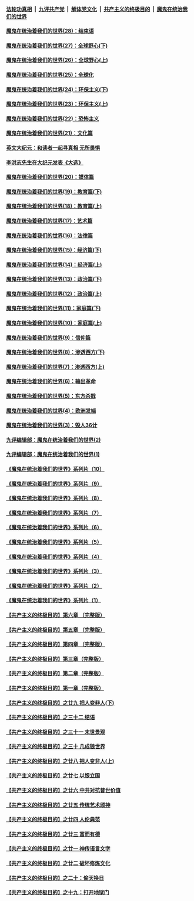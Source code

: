 ####  [法轮功真相](../../../../basic/blob/master/README.md?t=03231031) &nbsp;|&nbsp; [九评共产党](../../../../9ping.md/blob/master/README.md?t=03231031) &nbsp;|&nbsp; [解体党文化](../../../../jtdwh.md/blob/master/README.md?t=03231031)  &nbsp;|&nbsp; [共产主义的终极目的](../../../../gczydzjmd.md/blob/master/README.md?t=03231031) &nbsp;|&nbsp; [魔鬼在统治我们的世界](../../../../mgztzwmdsj.md/blob/master/README.md?t=03231031) 

#### [魔鬼在统治着我们的世界(28)：结束语](../pages/nsc422/n10936246.md?t=03231031) 

#### [魔鬼在统治着我们的世界(27)：全球野心(下)](../pages/nsc422/n10928319.md?t=03231031) 

#### [魔鬼在统治着我们的世界(26)：全球野心(上)](../pages/nsc422/n10900318.md?t=03231031) 

#### [魔鬼在统治着我们的世界(25)：全球化](../pages/nsc422/n10788205.md?t=03231031) 

#### [魔鬼在统治着我们的世界(24)：环保主义(下)](../pages/nsc422/n10695307.md?t=03231031) 

#### [魔鬼在统治着我们的世界(23)：环保主义(上)](../pages/nsc422/n10688613.md?t=03231031) 

#### [魔鬼在统治着我们的世界(22)：恐怖主义](../pages/nsc422/n10614727.md?t=03231031) 

#### [魔鬼在统治着我们的世界(21)：文化篇](../pages/nsc422/n10597706.md?t=03231031) 

#### [英文大纪元：和读者一起寻真相 无所畏惧](../pages/nsc422/n12542027.md?t=03231031) 

#### [李洪志先生在大纪元发表《大选》](../pages/nsc422/n12534746.md?t=03231031) 

#### [魔鬼在统治着我们的世界(20)：媒体篇](../pages/nsc422/n10586579.md?t=03231031) 

#### [魔鬼在统治着我们的世界(19)：教育篇(下)](../pages/nsc422/n10564808.md?t=03231031) 

#### [魔鬼在统治着我们的世界(18)：教育篇(上)](../pages/nsc422/n10526970.md?t=03231031) 

#### [魔鬼在统治着我们的世界(17)：艺术篇](../pages/nsc422/n10499093.md?t=03231031) 

#### [魔鬼在统治着我们的世界(16)：法律篇](../pages/nsc422/n10485969.md?t=03231031) 

#### [魔鬼在统治着我们的世界(15)：经济篇(下)](../pages/nsc422/n10469975.md?t=03231031) 

#### [魔鬼在统治着我们的世界(14)：经济篇(上)](../pages/nsc422/n10457370.md?t=03231031) 

#### [魔鬼在统治着我们的世界(13)：政治篇(下)](../pages/nsc422/n10448270.md?t=03231031) 

#### [魔鬼在统治着我们的世界(12)：政治篇(上)](../pages/nsc422/n10444576.md?t=03231031) 

#### [魔鬼在统治着我们的世界(11)：家庭篇(下)](../pages/nsc422/n10440961.md?t=03231031) 

#### [魔鬼在统治着我们的世界(10)：家庭篇(上)](../pages/nsc422/n10435448.md?t=03231031) 

#### [魔鬼在统治着我们的世界(9)：信仰篇](../pages/nsc422/n10432159.md?t=03231031) 

#### [魔鬼在统治着我们的世界(8)：渗透西方(下)](../pages/nsc422/n10429603.md?t=03231031) 

#### [魔鬼在统治着我们的世界(7)：渗透西方(上)](../pages/nsc422/n10426013.md?t=03231031) 

#### [魔鬼在统治着我们的世界(6)：输出革命](../pages/nsc422/n10421536.md?t=03231031) 

#### [魔鬼在统治着我们的世界(5)：东方杀戮](../pages/nsc422/n10417707.md?t=03231031) 

#### [魔鬼在统治着我们的世界(4)：欧洲发端](../pages/nsc422/n10414890.md?t=03231031) 

#### [魔鬼在统治着我们的世界(3)：毁人36计](../pages/nsc422/n10411583.md?t=03231031) 

#### [九评编辑部：魔鬼在统治着我们的世界(2)](../pages/nsc422/n10410036.md?t=03231031) 

#### [九评编辑部：魔鬼在统治着我们的世界(1)](../pages/nsc422/n10406825.md?t=03231031) 

#### [《魔鬼在统治着我们的世界》系列片（10）](../pages/nsc422/n12292670.md?t=03231031) 

#### [《魔鬼在统治着我们的世界》系列片（9）](../pages/nsc422/n12290859.md?t=03231031) 

#### [《魔鬼在统治着我们的世界》系列片（8）](../pages/nsc422/n12287445.md?t=03231031) 

#### [《魔鬼在统治着我们的世界》系列片（7）](../pages/nsc422/n12283425.md?t=03231031) 

#### [《魔鬼在统治着我们的世界》系列片（6）](../pages/nsc422/n12282314.md?t=03231031) 

#### [《魔鬼在统治着我们的世界》系列片（5）](../pages/nsc422/n12281419.md?t=03231031) 

#### [《魔鬼在统治着我们的世界》系列片（4）](../pages/nsc422/n12274024.md?t=03231031) 

#### [《魔鬼在统治着我们的世界》系列片（3）](../pages/nsc422/n12271322.md?t=03231031) 

#### [《魔鬼在统治着我们的世界》系列片（2）](../pages/nsc422/n12269049.md?t=03231031) 

#### [《魔鬼在统治着我们的世界》系列片（1）](../pages/nsc422/n12267575.md?t=03231031) 

#### [【共产主义的终极目的】第六章 （完整版）](../pages/nsc422/n11428913.md?t=03231031) 

#### [【共产主义的终极目的】第五章 （完整版）](../pages/nsc422/n11428912.md?t=03231031) 

#### [【共产主义的终极目的】第四章 （完整版）](../pages/nsc422/n11428907.md?t=03231031) 

#### [【共产主义的终极目的】第三章（完整版）](../pages/nsc422/n11428848.md?t=03231031) 

#### [【共产主义的终极目的】第二章（完整版）](../pages/nsc422/n11428831.md?t=03231031) 

#### [【共产主义的终极目的】第一章（完整版）](../pages/nsc422/n11417651.md?t=03231031) 

#### [【共产主义的终极目的】之廿九 把人变非人(下)](../pages/nsc422/n11344140.md?t=03231031) 

#### [【共产主义的终极目的】之三十二 结语](../pages/nsc422/n11360535.md?t=03231031) 

#### [【共产主义的终极目的】之三十一 末世景观](../pages/nsc422/n11351129.md?t=03231031) 

#### [【共产主义的终极目的】之三十 几成狼世界](../pages/nsc422/n11348280.md?t=03231031) 

#### [【共产主义的终极目的】之廿八 把人变非人(上)](../pages/nsc422/n11340492.md?t=03231031) 

#### [【共产主义的终极目的】之廿七 以恨立国](../pages/nsc422/n11336944.md?t=03231031) 

#### [【共产主义的终极目的】之廿六 中共对抗普世价值](../pages/nsc422/n11324785.md?t=03231031) 

#### [【共产主义的终极目的】之廿五 传统艺术颂神](../pages/nsc422/n11296396.md?t=03231031) 

#### [【共产主义的终极目的】之廿四 人伦典范](../pages/nsc422/n11296397.md?t=03231031) 

#### [【共产主义的终极目的】之廿三 富而有德](../pages/nsc422/n11283598.md?t=03231031) 

#### [【共产主义的终极目的】之廿一 神传语言文字](../pages/nsc422/n11263265.md?t=03231031) 

#### [【共产主义的终极目的】之廿二 破坏修炼文化](../pages/nsc422/n11245728.md?t=03231031) 

#### [【共产主义的终极目的】之二十：偷天换日](../pages/nsc422/n11238846.md?t=03231031) 

#### [【共产主义的终极目的】之十九：打开地狱门](../pages/nsc422/n11206376.md?t=03231031) 

